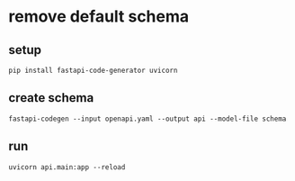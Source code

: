# remove default schema

## setup

```shell
pip install fastapi-code-generator uvicorn
```

## create schema

```shell
fastapi-codegen --input openapi.yaml --output api --model-file schema
```

## run

```shell
uvicorn api.main:app --reload
```
